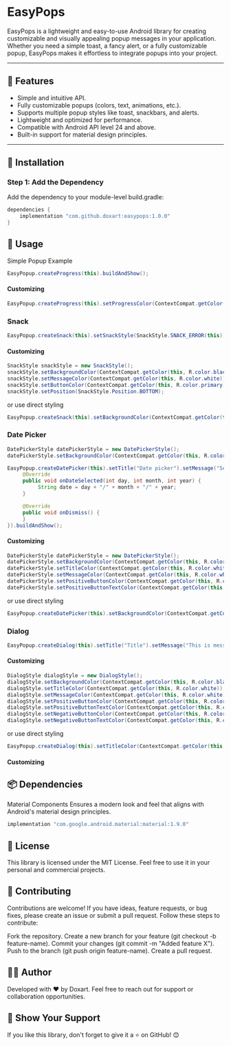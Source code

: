 # EasyPops

EasyPops is a lightweight and easy-to-use Android library for creating customizable and visually appealing popup messages in your application. Whether you need a simple toast, a fancy alert, or a fully customizable popup, EasyPops makes it effortless to integrate popups into your project.

---

## 🎉 Features

- Simple and intuitive API.
- Fully customizable popups (colors, text, animations, etc.).
- Supports multiple popup styles like toast, snackbars, and alerts.
- Lightweight and optimized for performance.
- Compatible with Android API level 24 and above.
- Built-in support for material design principles.

---

## 🚀 Installation

### Step 1: Add the Dependency

Add the dependency to your module-level build.gradle:

```groovy
dependencies {
    implementation "com.github.doxart:easypops:1.0.0"
}
```

## 📖 Usage
Simple Popup Example

```java
EasyPopup.createProgress(this).buildAndShow();
```

#### Customizing

```java
EasyPopup.createProgress(this).setProgressColor(ContextCompat.getColor(this, R.color.primary)).setAutoCancel(10000).buildAndShow();
```

### Snack

```java
EasyPopup.createSnack(this).setSnackStyle(SnackStyle.SNACK_ERROR(this)).setMessage("This is error snack.").buildAndShow();
```

#### Customizing

```java
SnackStyle snackStyle = new SnackStyle();
snackStyle.setBackgroundColor(ContextCompat.getColor(this, R.color.black));
snackStyle.setMessageColor(ContextCompat.getColor(this, R.color.white));
snackStyle.setButtonColor(ContextCompat.getColor(this, R.color.primary));
snackStyle.setPosition(SnackStyle.Position.BOTTOM);
```

or use direct styling

```java
EasyPopup.createSnack(this).setBackgroundColor(ContextCompat.getColor(this, R.color.primary)).buildAndShow();
```

### Date Picker

```java
DatePickerStyle datePickerStyle = new DatePickerStyle();
datePickerStyle.setBackgroundColor(ContextCompat.getColor(this, R.color.black));

EasyPopup.createDatePicker(this).setTitle("Date picker").setMessage("Select your date").setDatePickerStyle(datePickerStyle).setOnDateSelectListener(new OnDateSelectListener() {
     @Override
     public void onDateSelected(int day, int month, int year) {
          String date = day + "/" + month + "/" + year;
     }

     @Override
     public void onDismiss() {
     }
}).buildAndShow();
```

#### Customizing

```java
DatePickerStyle datePickerStyle = new DatePickerStyle();
datePickerStyle.setBackgroundColor(ContextCompat.getColor(this, R.color.black));
datePickerStyle.setTitleColor(ContextCompat.getColor(this, R.color.white));
datePickerStyle.setMessageColor(ContextCompat.getColor(this, R.color.white));
datePickerStyle.setPositiveButtonColor(ContextCompat.getColor(this, R.color.primary));
datePickerStyle.setPositiveButtonTextColor(ContextCompat.getColor(this, R.color.white));
```

or use direct styling

```java
EasyPopup.createDatePicker(this).setBackgroundColor(ContextCompat.getColor(this, R.color.white)).buildAndShow();
```

### Dialog

```java
EasyPopup.createDialog(this).setTitle("Title").setMessage("This is message").setDialogStyle(DialogStyle.DIALOG_NORMAL()).buildAndShow();
```

#### Customizing

```java
DialogStyle dialogStyle = new DialogStyle();
dialogStyle.setBackgroundColor(ContextCompat.getColor(this, R.color.black));
dialogStyle.setTitleColor(ContextCompat.getColor(this, R.color.white));
dialogStyle.setMessageColor(ContextCompat.getColor(this, R.color.white));
dialogStyle.setPositiveButtonColor(ContextCompat.getColor(this, R.color.primary));
dialogStyle.setPositiveButtonTextColor(ContextCompat.getColor(this, R.color.white));
dialogStyle.setNegativeButtonColor(ContextCompat.getColor(this, R.color.primary));
dialogStyle.setNegativeButtonTextColor(ContextCompat.getColor(this, R.color.white));
```

or use direct styling

```java
EasyPopup.createDialog(this).setTitleColor(ContextCompat.getColor(this, R.color.primary)).buildAndShow();
```

#### Customizing

## 📦 Dependencies
Material Components
Ensures a modern look and feel that aligns with Android's material design principles.

```groovy
implementation "com.google.android.material:material:1.9.0"
```

## 📝 License
This library is licensed under the MIT License.
Feel free to use it in your personal and commercial projects.

## 🤝 Contributing
Contributions are welcome! If you have ideas, feature requests, or bug fixes, please create an issue or submit a pull request. Follow these steps to contribute:

Fork the repository.
Create a new branch for your feature (git checkout -b feature-name).
Commit your changes (git commit -m "Added feature X").
Push to the branch (git push origin feature-name).
Create a pull request.

## 🧑‍💻 Author
Developed with ❤️ by Doxart.
Feel free to reach out for support or collaboration opportunities.

## 🌟 Show Your Support
If you like this library, don't forget to give it a ⭐ on GitHub! 😊

